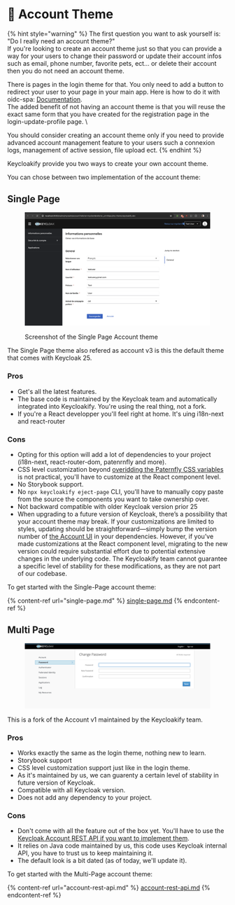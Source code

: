 # 👤 Account Theme

{% hint style="warning" %}
The first question you want to ask yourself is: "Do I really need an account theme?"\
If you're looking to create an account theme just so that you can provide a way for your users to change their password or update their account infos such as email, phone number, favorite pets, ect... or delete their account then you do not need an account theme. &#x20;

There is pages in the login theme for that. You only need to add a button to redirect your user to your page in your main app. Here is how to do it with oidc-spa: [Documentation](https://docs.oidc-spa.dev/documentation/user-account-management).  \
The added benefit of not having an account theme is that you will reuse the exact same form that you have created for the registration page in the login-update-profile page.  \


You should consider creating an account theme only if you need to provide advanced account management feature to your users such a connexion logs, management of active session, file upload ect.
{% endhint %}

Keycloakify provide you two ways to create your own account theme. &#x20;

You can chose between two implementation of the account theme:

## Single Page

<figure><img src="../.gitbook/assets/image (2).png" alt=""><figcaption><p>Screenshot of the Single Page Account theme</p></figcaption></figure>

The Single Page theme also refered as account v3 is this the default theme that comes with Keycloak 25.

### Pros

* Get's all the latest features.
* The base code is maintained by the Keycloak team and automatically integrated into Keycloakify. You're using the real thing, not a fork.
* If you're a React developper you'll feel right at home. It's uing i18n-next and react-router

### Cons

* Opting for this option will add a lot of dependencies to your project (i18n-next, react-router-dom, patenrnfly and more).
* CSS level customization beyond [overidding the Paternfly CSS variables](https://www.patternfly.org/components/button/html/#css-variables) is not practical, you'll have to customize at the React component level.
* No Storybook support.
* No `npx keycloakify eject-page` CLI, you'll have to manually copy paste from the source the components you want to take ownership over.
* Not backward compatible with older Keycloak version prior 25
* When upgrading to a future version of Keycloak, there’s a possibility that your account theme may break. If your customizations are limited to styles, updating should be straightforward—simply bump the version number of [the Account UI](https://github.com/keycloakify/keycloak-account-ui) in your dependencies. However, if you’ve made customizations at the React component level, migrating to the new version could require substantial effort due to potential extensive changes in the underlying code. The Keycloakify team cannot guarantee a specific level of stability for these modifications, as they are not part of our codebase.  &#x20;

To get started with the Single-Page account theme:

{% content-ref url="single-page.md" %}
[single-page.md](single-page.md)
{% endcontent-ref %}

## Multi Page

<figure><img src="../.gitbook/assets/image (1) (1) (1) (1).png" alt=""><figcaption></figcaption></figure>

This is a fork of the Account v1 maintained by the Keycloakify team.

### Pros

* Works exactly the same as the login theme, nothing new to learn.
* Storybook support
* CSS level customization support just like in the login theme.
* As it's maintained by us, we can guarenty a certain level of stability in future version of Keycloak.
* Compatible with all Keycloak version.
* Does not add any dependency to your project.

### Cons

* Don't come with all the feature out of the box yet. You'll have to use the [Keycloak Account REST API if you want to implement them](account-rest-api.md). &#x20;
* It relies on Java code maintained by us, this code uses Keycloak internal API, you have to trust us to keep maintaining it.
* The default look is a bit dated (as of today, we'll update it). &#x20;

To get started with the Multi-Page account theme:

{% content-ref url="account-rest-api.md" %}
[account-rest-api.md](account-rest-api.md)
{% endcontent-ref %}
